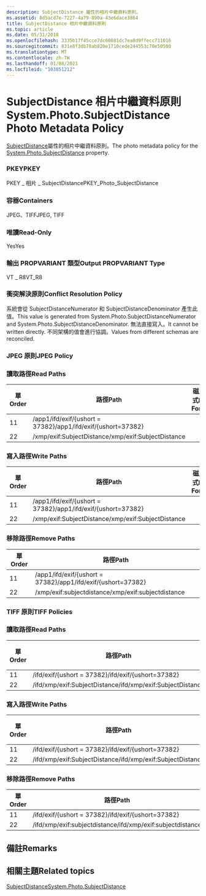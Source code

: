 ```yaml
---
description: SubjectDistance 屬性的相片中繼資料原則。
ms.assetid: 8d5acd7e-7227-4a79-890a-43e6dace3864
title: SubjectDistance 相片中繼資料原則
ms.topic: article
ms.date: 05/31/2018
ms.openlocfilehash: 3335b17f45cce7dc60881dc7ea8d9ffecc711016
ms.sourcegitcommit: 831e8f3db78ab820e1710cede244553c70e50500
ms.translationtype: MT
ms.contentlocale: zh-TW
ms.lasthandoff: 01/08/2021
ms.locfileid: "103851212"
---
```

# <a name="systemphotosubjectdistance-photo-metadata-policy"></a><span data-ttu-id="fd400-103">SubjectDistance 相片中繼資料原則</span><span class="sxs-lookup"><span data-stu-id="fd400-103">System.Photo.SubjectDistance Photo Metadata Policy</span></span>

<span data-ttu-id="fd400-104">[SubjectDistance](../properties/props-system-photo-subjectdistance.md)屬性的相片中繼資料原則。</span><span class="sxs-lookup"><span data-stu-id="fd400-104">The photo metadata policy for the [System.Photo.SubjectDistance](../properties/props-system-photo-subjectdistance.md) property.</span></span>

### <a name="pkey"></a><span data-ttu-id="fd400-105">PKEY</span><span class="sxs-lookup"><span data-stu-id="fd400-105">PKEY</span></span>

<span data-ttu-id="fd400-106">PKEY \_ 相片 \_ SubjectDistance</span><span class="sxs-lookup"><span data-stu-id="fd400-106">PKEY\_Photo\_SubjectDistance</span></span>

### <a name="containers"></a><span data-ttu-id="fd400-107">容器</span><span class="sxs-lookup"><span data-stu-id="fd400-107">Containers</span></span>

<span data-ttu-id="fd400-108">JPEG、TIFF</span><span class="sxs-lookup"><span data-stu-id="fd400-108">JPEG, TIFF</span></span>

### <a name="read-only"></a><span data-ttu-id="fd400-109">唯讀</span><span class="sxs-lookup"><span data-stu-id="fd400-109">Read-Only</span></span>

<span data-ttu-id="fd400-110">Yes</span><span class="sxs-lookup"><span data-stu-id="fd400-110">Yes</span></span>

### <a name="output-propvariant-type"></a><span data-ttu-id="fd400-111">輸出 PROPVARIANT 類型</span><span class="sxs-lookup"><span data-stu-id="fd400-111">Output PROPVARIANT Type</span></span>

<span data-ttu-id="fd400-112">VT \_ R8</span><span class="sxs-lookup"><span data-stu-id="fd400-112">VT\_R8</span></span>

### <a name="conflict-resolution-policy"></a><span data-ttu-id="fd400-113">衝突解決原則</span><span class="sxs-lookup"><span data-stu-id="fd400-113">Conflict Resolution Policy</span></span>

<span data-ttu-id="fd400-114">系統會從 SubjectDistanceNumerator 和 SubjectDistanceDenominator 產生此值。</span><span class="sxs-lookup"><span data-stu-id="fd400-114">This value is generated from System.Photo.SubjectDistanceNumerator and System.Photo.SubjectDistanceDenominator.</span></span> <span data-ttu-id="fd400-115">無法直接寫入。</span><span class="sxs-lookup"><span data-stu-id="fd400-115">It cannot be written directly.</span></span> <span data-ttu-id="fd400-116">不同架構的值會進行協調。</span><span class="sxs-lookup"><span data-stu-id="fd400-116">Values from different schemas are reconciled.</span></span>

### <a name="jpeg-policy"></a><span data-ttu-id="fd400-117">JPEG 原則</span><span class="sxs-lookup"><span data-stu-id="fd400-117">JPEG Policy</span></span>

### <a name="read-paths"></a><span data-ttu-id="fd400-118">讀取路徑</span><span class="sxs-lookup"><span data-stu-id="fd400-118">Read Paths</span></span>



| <span data-ttu-id="fd400-119">單</span><span class="sxs-lookup"><span data-stu-id="fd400-119">Order</span></span> | <span data-ttu-id="fd400-120">路徑</span><span class="sxs-lookup"><span data-stu-id="fd400-120">Path</span></span>                          | <span data-ttu-id="fd400-121">磁片格式</span><span class="sxs-lookup"><span data-stu-id="fd400-121">Disk Format</span></span> |
|-------|-------------------------------|-------------|
| <span data-ttu-id="fd400-122">1</span><span class="sxs-lookup"><span data-stu-id="fd400-122">1</span></span>     | <span data-ttu-id="fd400-123">/app1/ifd/exif/{ushort = 37382}</span><span class="sxs-lookup"><span data-stu-id="fd400-123">/app1/ifd/exif/{ushort=37382}</span></span> |             |
| <span data-ttu-id="fd400-124">2</span><span class="sxs-lookup"><span data-stu-id="fd400-124">2</span></span>     | <span data-ttu-id="fd400-125">/xmp/exif:SubjectDistance</span><span class="sxs-lookup"><span data-stu-id="fd400-125">/xmp/exif:SubjectDistance</span></span>     |             |



 

### <a name="write-paths"></a><span data-ttu-id="fd400-126">寫入路徑</span><span class="sxs-lookup"><span data-stu-id="fd400-126">Write Paths</span></span>



| <span data-ttu-id="fd400-127">單</span><span class="sxs-lookup"><span data-stu-id="fd400-127">Order</span></span> | <span data-ttu-id="fd400-128">路徑</span><span class="sxs-lookup"><span data-stu-id="fd400-128">Path</span></span>                          | <span data-ttu-id="fd400-129">磁片格式</span><span class="sxs-lookup"><span data-stu-id="fd400-129">Disk Format</span></span> |
|-------|-------------------------------|-------------|
| <span data-ttu-id="fd400-130">1</span><span class="sxs-lookup"><span data-stu-id="fd400-130">1</span></span>     | <span data-ttu-id="fd400-131">/app1/ifd/exif/{ushort = 37382}</span><span class="sxs-lookup"><span data-stu-id="fd400-131">/app1/ifd/exif/{ushort=37382}</span></span> |             |
| <span data-ttu-id="fd400-132">2</span><span class="sxs-lookup"><span data-stu-id="fd400-132">2</span></span>     | <span data-ttu-id="fd400-133">/xmp/exif:SubjectDistance</span><span class="sxs-lookup"><span data-stu-id="fd400-133">/xmp/exif:SubjectDistance</span></span>     |             |



 

### <a name="remove-paths"></a><span data-ttu-id="fd400-134">移除路徑</span><span class="sxs-lookup"><span data-stu-id="fd400-134">Remove Paths</span></span>



| <span data-ttu-id="fd400-135">單</span><span class="sxs-lookup"><span data-stu-id="fd400-135">Order</span></span> | <span data-ttu-id="fd400-136">路徑</span><span class="sxs-lookup"><span data-stu-id="fd400-136">Path</span></span>                          |
|-------|-------------------------------|
| <span data-ttu-id="fd400-137">1</span><span class="sxs-lookup"><span data-stu-id="fd400-137">1</span></span>     | <span data-ttu-id="fd400-138">/app1/ifd/exif/{ushort = 37382}</span><span class="sxs-lookup"><span data-stu-id="fd400-138">/app1/ifd/exif/{ushort=37382}</span></span> |
| <span data-ttu-id="fd400-139">2</span><span class="sxs-lookup"><span data-stu-id="fd400-139">2</span></span>     | <span data-ttu-id="fd400-140">/xmp/exif:subjectdistance</span><span class="sxs-lookup"><span data-stu-id="fd400-140">/xmp/exif:subjectdistance</span></span>     |



 

### <a name="tiff-policies"></a><span data-ttu-id="fd400-141">TIFF 原則</span><span class="sxs-lookup"><span data-stu-id="fd400-141">TIFF Policies</span></span>

### <a name="read-paths"></a><span data-ttu-id="fd400-142">讀取路徑</span><span class="sxs-lookup"><span data-stu-id="fd400-142">Read Paths</span></span>



| <span data-ttu-id="fd400-143">單</span><span class="sxs-lookup"><span data-stu-id="fd400-143">Order</span></span> | <span data-ttu-id="fd400-144">路徑</span><span class="sxs-lookup"><span data-stu-id="fd400-144">Path</span></span>                          | <span data-ttu-id="fd400-145">磁片格式</span><span class="sxs-lookup"><span data-stu-id="fd400-145">Disk Format</span></span> |
|-------|-------------------------------|-------------|
| <span data-ttu-id="fd400-146">1</span><span class="sxs-lookup"><span data-stu-id="fd400-146">1</span></span>     | <span data-ttu-id="fd400-147">/ifd/exif/{ushort = 37382}</span><span class="sxs-lookup"><span data-stu-id="fd400-147">/ifd/exif/{ushort=37382}</span></span>      |             |
| <span data-ttu-id="fd400-148">2</span><span class="sxs-lookup"><span data-stu-id="fd400-148">2</span></span>     | <span data-ttu-id="fd400-149">/ifd/xmp/exif:SubjectDistance</span><span class="sxs-lookup"><span data-stu-id="fd400-149">/ifd/xmp/exif:SubjectDistance</span></span> |             |



 

### <a name="write-paths"></a><span data-ttu-id="fd400-150">寫入路徑</span><span class="sxs-lookup"><span data-stu-id="fd400-150">Write Paths</span></span>



| <span data-ttu-id="fd400-151">單</span><span class="sxs-lookup"><span data-stu-id="fd400-151">Order</span></span> | <span data-ttu-id="fd400-152">路徑</span><span class="sxs-lookup"><span data-stu-id="fd400-152">Path</span></span>                          | <span data-ttu-id="fd400-153">磁片格式</span><span class="sxs-lookup"><span data-stu-id="fd400-153">Disk Format</span></span> |
|-------|-------------------------------|-------------|
| <span data-ttu-id="fd400-154">1</span><span class="sxs-lookup"><span data-stu-id="fd400-154">1</span></span>     | <span data-ttu-id="fd400-155">/ifd/exif/{ushort = 37382}</span><span class="sxs-lookup"><span data-stu-id="fd400-155">/ifd/exif/{ushort=37382}</span></span>      |             |
| <span data-ttu-id="fd400-156">2</span><span class="sxs-lookup"><span data-stu-id="fd400-156">2</span></span>     | <span data-ttu-id="fd400-157">/ifd/xmp/exif:SubjectDistance</span><span class="sxs-lookup"><span data-stu-id="fd400-157">/ifd/xmp/exif:SubjectDistance</span></span> |             |



 

### <a name="remove-paths"></a><span data-ttu-id="fd400-158">移除路徑</span><span class="sxs-lookup"><span data-stu-id="fd400-158">Remove Paths</span></span>



| <span data-ttu-id="fd400-159">單</span><span class="sxs-lookup"><span data-stu-id="fd400-159">Order</span></span> | <span data-ttu-id="fd400-160">路徑</span><span class="sxs-lookup"><span data-stu-id="fd400-160">Path</span></span>                          |
|-------|-------------------------------|
| <span data-ttu-id="fd400-161">1</span><span class="sxs-lookup"><span data-stu-id="fd400-161">1</span></span>     | <span data-ttu-id="fd400-162">/ifd/exif/{ushort = 37382}</span><span class="sxs-lookup"><span data-stu-id="fd400-162">/ifd/exif/{ushort=37382}</span></span>      |
| <span data-ttu-id="fd400-163">2</span><span class="sxs-lookup"><span data-stu-id="fd400-163">2</span></span>     | <span data-ttu-id="fd400-164">/ifd/xmp/exif:subjectdistance</span><span class="sxs-lookup"><span data-stu-id="fd400-164">/ifd/xmp/exif:subjectdistance</span></span> |



 

## <a name="remarks"></a><span data-ttu-id="fd400-165">備註</span><span class="sxs-lookup"><span data-stu-id="fd400-165">Remarks</span></span>

## <a name="related-topics"></a><span data-ttu-id="fd400-166">相關主題</span><span class="sxs-lookup"><span data-stu-id="fd400-166">Related topics</span></span>

<dl> <dt>

[<span data-ttu-id="fd400-167">SubjectDistance</span><span class="sxs-lookup"><span data-stu-id="fd400-167">System.Photo.SubjectDistance</span></span>](../properties/props-system-photo-subjectdistance.md)
</dt> </dl>

 

 
